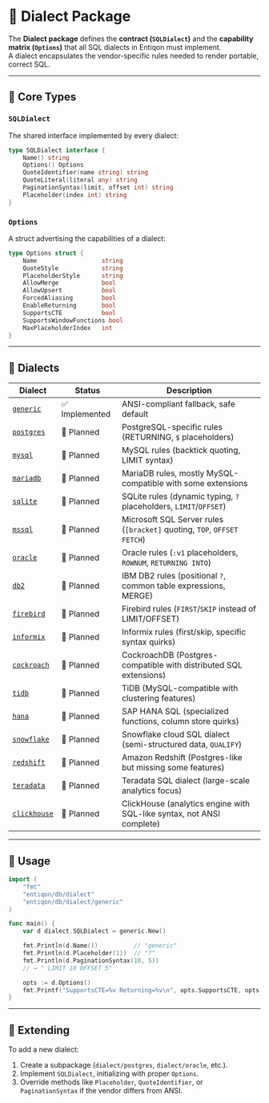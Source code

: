 # 🧩 Dialect Package

The **Dialect package** defines the **contract (`SQLDialect`)** and the **capability matrix (`Options`)** 
that all SQL dialects in Entiqon must implement.  
A dialect encapsulates the vendor-specific rules needed to render portable, correct SQL.

---

## 📜 Core Types

### `SQLDialect`

The shared interface implemented by every dialect:

```go
type SQLDialect interface {
    Name() string
    Options() Options
    QuoteIdentifier(name string) string
    QuoteLiteral(literal any) string
    PaginationSyntax(limit, offset int) string
    Placeholder(index int) string
}
```

### `Options`

A struct advertising the capabilities of a dialect:

```go
type Options struct {
    Name                  string
    QuoteStyle            string
    PlaceholderStyle      string
    AllowMerge            bool
    AllowUpsert           bool
    ForcedAliasing        bool
    EnableReturning       bool
    SupportsCTE           bool
    SupportsWindowFunctions bool
    MaxPlaceholderIndex   int
}
```

---

## 📂 Dialects

| Dialect                      | Status        | Description                                                             |
|------------------------------|---------------|-------------------------------------------------------------------------|
| [`generic`](./generic)       | ✅ Implemented | ANSI-compliant fallback, safe default                                   |
| [`postgres`](./postgres)     | 🚧 Planned    | PostgreSQL-specific rules (RETURNING, `$` placeholders)                 |
| [`mysql`](./mysql)           | 🚧 Planned    | MySQL rules (backtick quoting, LIMIT syntax)                            |
| [`mariadb`](./mariadb)       | 🚧 Planned    | MariaDB rules, mostly MySQL-compatible with some extensions             |
| [`sqlite`](./sqlite)         | 🚧 Planned    | SQLite rules (dynamic typing, `?` placeholders, `LIMIT`/`OFFSET`)       |
| [`mssql`](./mssql)           | 🚧 Planned    | Microsoft SQL Server rules (`[bracket]` quoting, `TOP`, `OFFSET FETCH`) |
| [`oracle`](./oracle)         | 🚧 Planned    | Oracle rules (`:v1` placeholders, `ROWNUM`, `RETURNING INTO`)           |
| [`db2`](./db2)               | 🚧 Planned    | IBM DB2 rules (positional `?`, common table expressions, MERGE)         |
| [`firebird`](./firebird)     | 🚧 Planned    | Firebird rules (`FIRST`/`SKIP` instead of LIMIT/OFFSET)                 |
| [`informix`](./informix)     | 🚧 Planned    | Informix rules (first/skip, specific syntax quirks)                     |
| [`cockroach`](./cockroach)   | 🚧 Planned    | CockroachDB (Postgres-compatible with distributed SQL extensions)       |
| [`tidb`](./tidb)             | 🚧 Planned    | TiDB (MySQL-compatible with clustering features)                        |
| [`hana`](./hana)             | 🚧 Planned    | SAP HANA SQL (specialized functions, column store quirks)               |
| [`snowflake`](./snowflake)   | 🚧 Planned    | Snowflake cloud SQL dialect (semi-structured data, `QUALIFY`)           |
| [`redshift`](./redshift)     | 🚧 Planned    | Amazon Redshift (Postgres-like but missing some features)               |
| [`teradata`](./teradata)     | 🚧 Planned    | Teradata SQL dialect (large-scale analytics focus)                      |
| [`clickhouse`](./clickhouse) | 🚧 Planned    | ClickHouse (analytics engine with SQL-like syntax, not ANSI complete)   |

---

## 🚀 Usage

```go
import (
    "fmt"
    "entiqon/db/dialect"
    "entiqon/db/dialect/generic"
)

func main() {
    var d dialect.SQLDialect = generic.New()

    fmt.Println(d.Name())          // "generic"
    fmt.Println(d.Placeholder(1))  // "?"
    fmt.Println(d.PaginationSyntax(10, 5)) 
    // → " LIMIT 10 OFFSET 5"

    opts := d.Options()
    fmt.Printf("SupportsCTE=%v Returning=%v\n", opts.SupportsCTE, opts.EnableReturning)
}
```

---

## 🧭 Extending

To add a new dialect:

1. Create a subpackage (`dialect/postgres`, `dialect/oracle`, etc.).  
2. Implement `SQLDialect`, initializing with proper `Options`.  
3. Override methods like `Placeholder`, `QuoteIdentifier`, or `PaginationSyntax` if the vendor differs from ANSI.  
